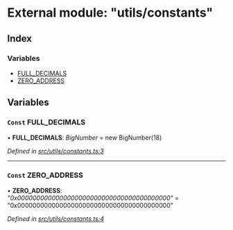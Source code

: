 # External module: "utils/constants"

## Index

### Variables

- [FULL_DECIMALS](_utils_constants_.md#const-full_decimals)
- [ZERO_ADDRESS](_utils_constants_.md#const-zero_address)

## Variables

### `Const` FULL_DECIMALS

• **FULL_DECIMALS**: _BigNumber_ = new BigNumber(18)

_Defined in [src/utils/constants.ts:3](https://github.com/PolymathNetwork/polymath-sdk/blob/a1cd5e3/src/utils/constants.ts#L3)_

---

### `Const` ZERO_ADDRESS

• **ZERO_ADDRESS**: _"0x0000000000000000000000000000000000000000"_ = "0x0000000000000000000000000000000000000000"

_Defined in [src/utils/constants.ts:4](https://github.com/PolymathNetwork/polymath-sdk/blob/a1cd5e3/src/utils/constants.ts#L4)_
